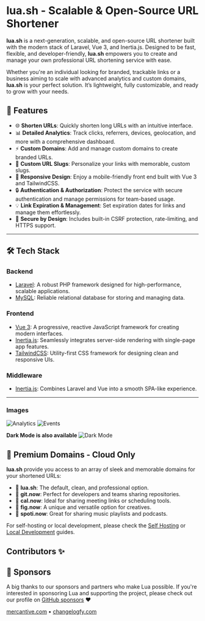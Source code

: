 # lua.sh - Scalable & Open-Source URL Shortener

**lua.sh** is a next-generation, scalable, and open-source URL shortener built with the modern stack of Laravel, Vue 3, and Inertia.js. Designed to be fast, flexible, and developer-friendly, **lua.sh** empowers you to create and manage your own professional URL shortening service with ease.

Whether you're an individual looking for branded, trackable links or a business aiming to scale with advanced analytics and custom domains, **lua.sh** is your perfect solution. It’s lightweight, fully customizable, and ready to grow with your needs.

## 🌟 Features

- 🌐 **Shorten URLs**: Quickly shorten long URLs with an intuitive interface.
- 📊 **Detailed Analytics**: Track clicks, referrers, devices, geolocation, and more with a comprehensive dashboard.
- ⚡ **Custom Domains**: Add and manage custom domains to create branded URLs.
- 🔗 **Custom URL Slugs**: Personalize your links with memorable, custom slugs.
- 📱 **Responsive Design**: Enjoy a mobile-friendly front end built with Vue 3 and TailwindCSS.
- 🔒 **Authentication & Authorization**: Protect the service with secure authentication and manage permissions for team-based usage.
- 💡 **Link Expiration & Management**: Set expiration dates for links and manage them effortlessly.
- 🔐 **Secure by Design**: Includes built-in CSRF protection, rate-limiting, and HTTPS support.

---

## 🛠️ Tech Stack

### **Backend**
- [Laravel](https://laravel.com/): A robust PHP framework designed for high-performance, scalable applications.
- [MySQL](https://www.mysql.com/): Reliable relational database for storing and managing data.

### **Frontend**
- [Vue 3](https://vuejs.org/): A progressive, reactive JavaScript framework for creating modern interfaces.
- [Inertia.js](https://inertiajs.com/): Seamlessly integrates server-side rendering with single-page app features.
- [TailwindCSS](https://tailwindcss.com/): Utility-first CSS framework for designing clean and responsive UIs.

### **Middleware**
- [Inertia.js](https://inertiajs.com/): Combines Laravel and Vue into a smooth SPA-like experience.

---
### Images
![Analytics](.github/screenshot/analytics.png)
![Events](.github/screenshot/events.png)

**Dark Mode is also available**
![Dark Mode](.github/screenshot/events-dark.png)

## 🌟 Premium Domains - Cloud Only
**lua.sh** provide you access to an array of sleek and memorable domains for your shortened URLs:

- 🔗 **lua.sh**: The default, clean, and professional option.
- 🔗 **git.now**: Perfect for developers and teams sharing repositories.
- 🔗 **cal.now**: Ideal for sharing meeting links or scheduling tools.
- 🔗 **fig.now**: A unique and versatile option for creatives.
- 🔗 **spoti.now**: Great for sharing music playlists and podcasts.

For self-hosting or local development, please check the [Self Hosting](https://developers.lua.sh/self-hosting) or [Local Development](https://developers.lua.sh/local-development) guides.

## Contributors ✨

<!-- ALL-CONTRIBUTORS-LIST:START - Do not remove or modify this section -->
<!-- prettier-ignore-start -->
<!-- markdownlint-disable -->

<!-- markdownlint-restore -->
<!-- prettier-ignore-end -->

<!-- ALL-CONTRIBUTORS-LIST:END -->

## 💎 Sponsors
A big thanks to our sponsors and partners who make Lua possible. If you're interested in sponsoring Lua and supporting the project, please check out our profile on [GitHub sponsors](https://github.com/sponsors/luadotsh) ❤️

[mercantive.com](https://mercantive.com) • [changelogfy.com](https://changelogfy.com)
